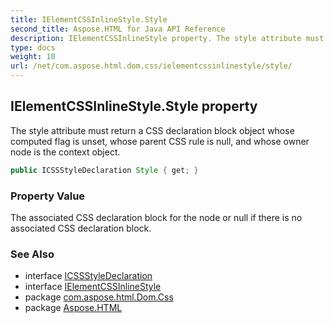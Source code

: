 ```yaml
---
title: IElementCSSInlineStyle.Style
second_title: Aspose.HTML for Java API Reference
description: IElementCSSInlineStyle property. The style attribute must return a CSS declaration block object whose computed flag is unset whose parent CSS rule is null and whose owner node is the context object
type: docs
weight: 10
url: /net/com.aspose.html.dom.css/ielementcssinlinestyle/style/
---
```

## IElementCSSInlineStyle.Style property

The style attribute must return a CSS declaration block object whose computed flag is unset, whose parent CSS rule is null, and whose owner node is the context object.

```java
public ICSSStyleDeclaration Style { get; }
```

### Property Value

The associated CSS declaration block for the node or null if there is no associated CSS declaration block.

### See Also

* interface [ICSSStyleDeclaration](../../icssstyledeclaration/)
* interface [IElementCSSInlineStyle](../)
* package [com.aspose.html.Dom.Css](../../ielementcssinlinestyle/)
* package [Aspose.HTML](../../../)
